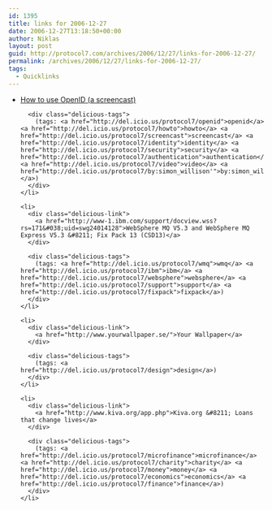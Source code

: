 ```yaml
---
id: 1395
title: links for 2006-12-27
date: 2006-12-27T13:18:50+00:00
author: Niklas
layout: post
guid: http://protocol7.com/archives/2006/12/27/links-for-2006-12-27/
permalink: /archives/2006/12/27/links-for-2006-12-27/
tags:
  - Quicklinks
---
```

<div class='microid-cc66940dec683e8f67189e7e73507ac9dd0acd36'>
  <ul class="delicious">
    <li>
      <div class="delicious-link">
        <a href="http://simonwillison.net/2006/openid-screencast/">How to use OpenID (a screencast)</a>
      </div>
      
      <div class="delicious-tags">
        (tags: <a href="http://del.icio.us/protocol7/openid">openid</a> <a href="http://del.icio.us/protocol7/howto">howto</a> <a href="http://del.icio.us/protocol7/screencast">screencast</a> <a href="http://del.icio.us/protocol7/identity">identity</a> <a href="http://del.icio.us/protocol7/security">security</a> <a href="http://del.icio.us/protocol7/authentication">authentication</a> <a href="http://del.icio.us/protocol7/video">video</a> <a href="http://del.icio.us/protocol7/by:simon_willison'">by:simon_willison&#8217;</a>)
      </div>
    </li>
    
    <li>
      <div class="delicious-link">
        <a href="http://www-1.ibm.com/support/docview.wss?rs=171&#038;uid=swg24014128">WebSphere MQ V5.3 and WebSphere MQ Express V5.3 &#8211; Fix Pack 13 (CSD13)</a>
      </div>
      
      <div class="delicious-tags">
        (tags: <a href="http://del.icio.us/protocol7/wmq">wmq</a> <a href="http://del.icio.us/protocol7/ibm">ibm</a> <a href="http://del.icio.us/protocol7/websphere">websphere</a> <a href="http://del.icio.us/protocol7/support">support</a> <a href="http://del.icio.us/protocol7/fixpack">fixpack</a>)
      </div>
    </li>
    
    <li>
      <div class="delicious-link">
        <a href="http://www.yourwallpaper.se/">Your Wallpaper</a>
      </div>
      
      <div class="delicious-tags">
        (tags: <a href="http://del.icio.us/protocol7/design">design</a>)
      </div>
    </li>
    
    <li>
      <div class="delicious-link">
        <a href="http://www.kiva.org/app.php">Kiva.org &#8211; Loans that change lives</a>
      </div>
      
      <div class="delicious-tags">
        (tags: <a href="http://del.icio.us/protocol7/microfinance">microfinance</a> <a href="http://del.icio.us/protocol7/charity">charity</a> <a href="http://del.icio.us/protocol7/money">money</a> <a href="http://del.icio.us/protocol7/economics">economics</a> <a href="http://del.icio.us/protocol7/finance">finance</a>)
      </div>
    </li>
  </ul>
</div>